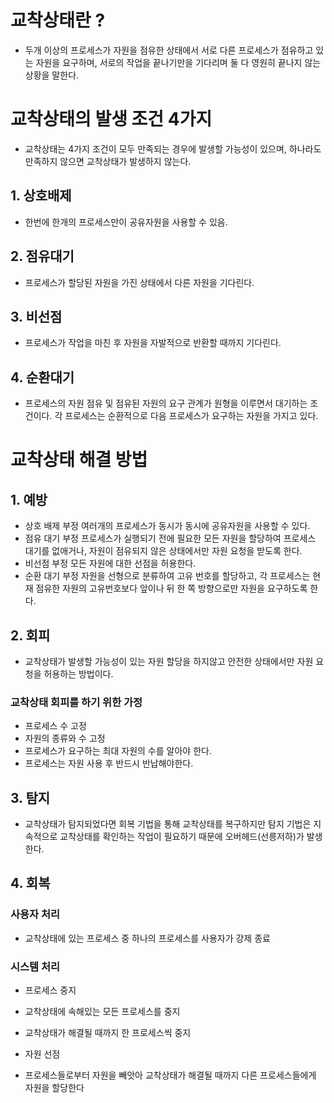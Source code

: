 # 교착상태란 ?
- 두개 이상의 프로세스가 자원을 점유한 상태에서 서로 다른 프로세스가 점유하고 있는 자원을 요구하며, 서로의 작업을 끝나기만을 기다리며  둘 다 영원히 끝나지 않는 상황을 말한다.

# 교착상태의 발생 조건 4가지
- 교착상태는 4가지 조건이 모두 만족되는 경우에 발생할 가능성이 있으며, 하나라도 만족하지 않으면 교착상태가 발생하지 않는다.

## 1. 상호배제
- 한번에 한개의 프로세스만이 공유자원을 사용할 수 있음.

## 2. 점유대기
- 프로세스가 할당된 자원을 가진 상태에서 다른 자원을 기다린다.

## 3. 비선점
- 프로세스가 작업을 마친 후 자원을 자발적으로 반환할 때까지 기다린다.

## 4. 순환대기
- 프로세스의 자원 점유 및 점유된 자원의 요구 관계가 원형을 이루면서 대기하는 조건이다. 각 프로세스는 순환적으로 다음 프로세스가 요구하는 자원을 가지고 있다.

# 교착상태 해결 방법

## 1. 예방
- 상호 배제 부정
  여러개의 프로세스가 동시가 동시에 공유자원을 사용할 수 있다.
- 점유 대기 부정
  프로세스가 실행되기 전에 필요한 모든 자원을 할당하여 프로세스 대기를 없애거나, 자원이 점유되지 않은 상태에서만 자원 요청을 받도록 한다.
- 비선점 부정
  모든 자원에 대한 선점을 허용한다.
- 순환 대기 부정
  자원을 선형으로 분류하여 고유 번호를 할당하고, 각 프로세스는 현재 점유한 자원의 고유번호보다 앞이나 뒤 한 쪽 방향으로만 자원을 요구하도록 한다.

## 2. 회피

- 교착상태가 발생할 가능성이 있는 자원 할당을 하지않고 안전한 상태에서만 자원 요청을 허용하는 방법이다.

### 교착상태 회피를 하기 위한 가정

- 프로세스 수 고정
- 자원의 종류와 수 고정
- 프로세스가 요구하는 최대 자원의 수를 알아야 한다.
- 프로세스는 자원 사용 후 반드시 반납해야한다.

## 3. 탐지
- 교착상태가 탐지되었다면 회복 기법을 통해 교착상태를 복구하지만 탐지 기법은 지속적으로 교착상태를 확인하는 작업이 필요하기 때문에 오버헤드(선릉저하)가 발생한다.

## 4. 회복

### 사용자 처리

- 교착상태에 있는 프로세스 중 하나의 프로세스를 사용자가 강제 종료

### 시스템 처리

- 프로세스 중지
 - 교착상태에 속해있는 모든 프로세스를 중지
 - 교착상태가 해결될 때까지 한 프로세스씩 중지

- 자원 선점
 - 프로세스들로부터 자원을 빼앗아 교착상태가 해결될 때까지 다른 프로세스들에게 자원을 할당한다